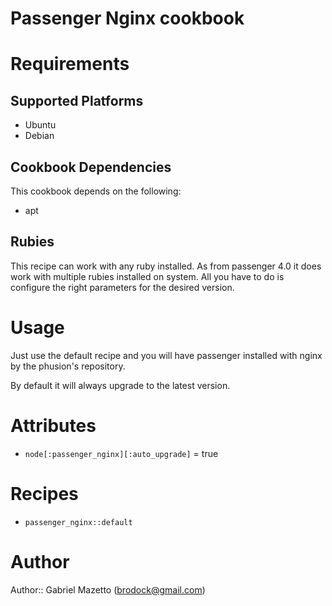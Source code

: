 # Passenger Nginx cookbook

# Requirements

## Supported Platforms

* Ubuntu
* Debian

## Cookbook Dependencies

This cookbook depends on the following:

* apt

## Rubies

This recipe can work with any ruby installed. As from passenger 4.0 it
does work with multiple rubies installed on system. All you have to do
is configure the right parameters for the desired version.

# Usage

Just use the default recipe and you will have passenger installed
with nginx by the phusion's repository.

By default it will always upgrade to the latest version.

# Attributes

* `node[:passenger_nginx][:auto_upgrade]` = true

# Recipes

* `passenger_nginx::default` 

# Author

Author:: Gabriel Mazetto  (<brodock@gmail.com>)

